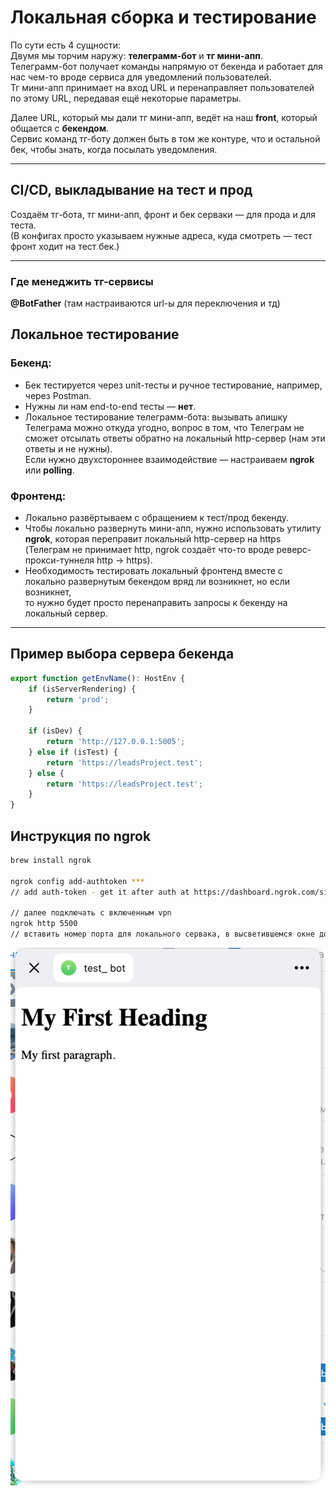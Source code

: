 # Локальная сборка и тестирование

По сути есть 4 сущности:  
Двумя мы торчим наружу: **телеграмм-бот** и **тг мини-апп**.  
Телеграмм-бот получает команды напрямую от бекенда и работает для нас чем-то вроде сервиса для уведомлений пользователей.  
Тг мини-апп принимает на вход URL и перенаправляет пользователей по этому URL, передавая ещё некоторые параметры.

Далее URL, который мы дали тг мини-апп, ведёт на наш **front**, который общается с **бекендом**.  
Сервис команд тг-боту должен быть в том же контуре, что и остальной бек, чтобы знать, когда посылать уведомления.

---

## CI/CD, выкладывание на тест и прод

Создаём тг-бота, тг мини-апп, фронт и бек серваки — для прода и для теста.  
(В конфигах просто указываем нужные адреса, куда смотреть — тест фронт ходит на тест бек.)

---

### Где менеджить тг-сервисы

**@BotFather** (там настраиваются url-ы для переключения и тд)

## Локальное тестирование

### Бекенд:
- Бек тестируется через unit-тесты и ручное тестирование, например, через Postman.  
- Нужны ли нам end-to-end тесты — **нет**.  
- Локальное тестирование телеграмм-бота: вызывать апишку Телеграма можно откуда угодно, вопрос в том, что Телеграм не сможет отсылать ответы обратно на локальный http-сервер (нам эти ответы и не нужны).  
  Если нужно двухстороннее взаимодействие — настраиваем **ngrok** или **polling**.

### Фронтенд:
- Локально развёртываем с обращением к тест/прод бекенду.  
- Чтобы локально развернуть мини-апп, нужно использовать утилиту **ngrok**, которая переправит локальный http-сервер на https  
  (Телеграм не принимает http, ngrok создаёт что-то вроде реверс-прокси-туннеля http → https).  
- Необходимость тестировать локальный фронтенд вместе с локально развернутым бекендом вряд ли возникнет, но если возникнет,  
  то нужно будет просто перенаправить запросы к бекенду на локальный сервер.

---

## Пример выбора сервера бекенда

```typescript
export function getEnvName(): HostEnv {
    if (isServerRendering) {
        return 'prod';
    }

    if (isDev) {
        return 'http://127.0.0.1:5005';
    } else if (isTest) {
        return 'https://leadsProject.test';
    } else {
        return 'https://leadsProject.test';
    }
}
```

## Инструкция по ngrok

```bash
brew install ngrok

ngrok config add-authtoken *** 
// add auth-token - get it after auth at https://dashboard.ngrok.com/signup

// далее подключать с включенным vpn
ngrok http 5500
// вставить номер порта для локального сервака, в высветившемся окне дождаться connecting-сессии, взять https-url из поля forwarding, вставить в тг-мини-апп
```

![alt text](src_images/image.png)
